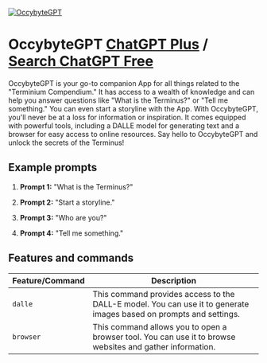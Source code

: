 
[![OccybyteGPT](https://files.oaiusercontent.com/file-CMSGb5ekD322MdbJJk7OdnQv?se=2123-10-16T02%3A46%3A40Z&sp=r&sv=2021-08-06&sr=b&rscc=max-age%3D31536000%2C%20immutable&rscd=attachment%3B%20filename%3DoyQeoePV_400x400.jpg&sig=wPJx3lJ9uRGg1Owga4XTGOlknTSDusMD%2B%2B9YbrpkDeA%3D)](https://chat.openai.com/g/g-enSnFE02m-occybytegpt)

# OccybyteGPT [ChatGPT Plus](https://chat.openai.com/g/g-enSnFE02m-occybytegpt) / [Search ChatGPT Free](https://gptcall.net/index.html#/?search=OccybyteGPT)

OccybyteGPT is your go-to companion App for all things related to the "Terminium Compendium." It has access to a wealth of knowledge and can help you answer questions like "What is the Terminus?" or "Tell me something." You can even start a storyline with the App. With OccybyteGPT, you'll never be at a loss for information or inspiration. It comes equipped with powerful tools, including a DALLE model for generating text and a browser for easy access to online resources. Say hello to OccybyteGPT and unlock the secrets of the Terminus!

## Example prompts

1. **Prompt 1:** "What is the Terminus?"

2. **Prompt 2:** "Start a storyline."

3. **Prompt 3:** "Who are you?"

4. **Prompt 4:** "Tell me something."

## Features and commands

| Feature/Command | Description |
| --- | --- |
| `dalle` | This command provides access to the DALL-E model. You can use it to generate images based on prompts and settings. |
| `browser` | This command allows you to open a browser tool. You can use it to browse websites and gather information. |


